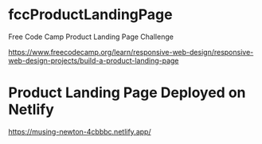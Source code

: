 # fccProductLandingPage

Free Code Camp Product Landing Page Challenge

https://www.freecodecamp.org/learn/responsive-web-design/responsive-web-design-projects/build-a-product-landing-page

# Product Landing Page Deployed on Netlify

https://musing-newton-4cbbbc.netlify.app/
